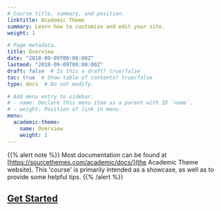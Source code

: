 ```yaml
---
# Course title, summary, and position.
linktitle: Academic Theme
summary: Learn how to customize and edit your site.
weight: 1

# Page metadata.
title: Overview
date: "2018-09-09T00:00:00Z"
lastmod: "2018-09-09T00:00:00Z"
draft: false  # Is this a draft? true/false
toc: true  # Show table of contents? true/false
type: docs  # Do not modify.

# Add menu entry to sidebar.
# - name: Declare this menu item as a parent with ID `name`.
# - weight: Position of link in menu.
menu:
  academic-theme:
    name: Overview
    weight: 1
---
```


{{% alert note %}}
Most documentation can be found at [https://sourcethemes.com/academic/docs/](the Academic Theme website). This 'course' is primarily intended as a showcase, as well as to provide some helpful tips.
{{% /alert %}}

## [Get Started](https://sourcethemes.com/academic/docs/get-started/)